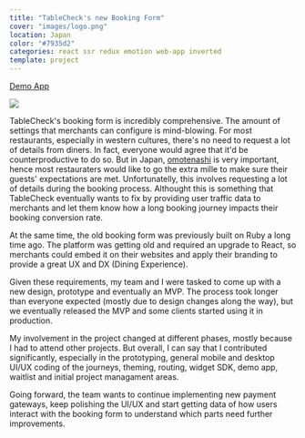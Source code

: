 ```yaml
---
title: "TableCheck's new Booking Form"
cover: "images/logo.png"
location: Japan
color: "#7935d2"
categories: react ssr redux emotion web-app inverted
template: project
---
```


<p class="align-center">
<a class="btn external" role="button" href="https://booking-demo.tablecheck.com/en/gallery" target="_blank">Demo App</a>
</p>

![](/work/booking-form/images/1.jpg)

TableCheck's booking form is incredibly comprehensive. The amount of settings that merchants can configure is mind-blowing. For most restaurants, especially in western cultures, there's no need to request a lot of details from diners. In fact, everyone would agree that it'd be counterproductive to do so. But in Japan, <a href="https://www.japan.travel/en/au/experience/culture/omotenashi/">omotenashi</a> is very important, hence most restauraters would like to go the extra mille to make sure their guests' expectations are met. Unfortunatelly, this involves requesting a lot of details during the booking process. Althought this is something that TableCheck eventually wants to fix by providing user traffic data to merchants and let them know how a long booking journey impacts their booking conversion rate.

At the same time, the old booking form was previously built on Ruby a long time ago. The platform was getting old and required an upgrade to React, so merchants could embed it on their websites and apply their branding to provide a great UX and DX (Dining Experience).

Given these requirements, my team and I were tasked to come up with a new design, prototype and eventually an MVP. The process took longer than everyone expected (mostly due to design changes along the way), but we eventually released the MVP and some clients started using it in production.

My involvement in the project changed at different phases, mostly because I had to attend other projects. But overall, I can say that I contributed significantly, especially in the prototyping, general mobile and desktop UI/UX coding of the journeys, theming, routing, widget SDK, demo app, waitlist and initial project managament areas.

Going forward, the team wants to continue implementing new payment gateways, keep polishing the UI/UX and start getting data of how users interact with the booking form to understand which parts need further improvements.

